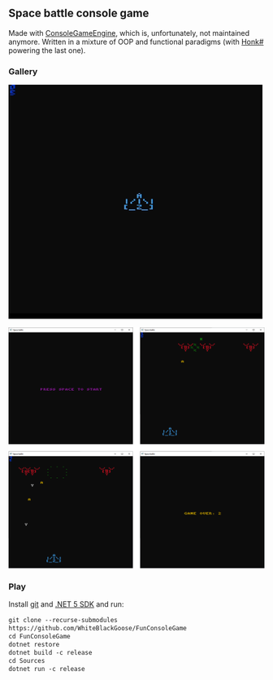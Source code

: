 ## Space battle console game

Made with [ConsoleGameEngine](https://github.com/ollelogdahl/ConsoleGameEngine),
which is, unfortunately, not maintained anymore. Written in a mixture of OOP and
functional paradigms (with [Honk#](https://github.com/WhiteBlackGoose/HonkSharp) powering
the last one).

### Gallery

![gif](./Pics/game.gif)

![single image](./Pics/s.png)

### Play

Install [git](https://git-scm.com) and [.NET 5 SDK](https://dotnet.microsoft.com/download/dotnet/5.0) and run: 
```
git clone --recurse-submodules https://github.com/WhiteBlackGoose/FunConsoleGame
cd FunConsoleGame
dotnet restore
dotnet build -c release
cd Sources
dotnet run -c release
```